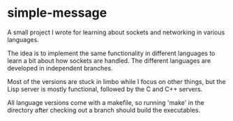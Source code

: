 # simple-message
A small project I wrote for learning about sockets and networking in various languages.

The idea is to implement the same functionality in different languages to learn a bit about how sockets are handled. The different languages are developed in independent branches.

Most of the versions are stuck in limbo while I focus on other things, but the Lisp server is mostly functional, followed by the C and C++ servers.

All language versions come with a makefile, so running 'make' in the directory after checking out a branch should build the executables.

